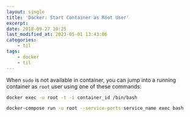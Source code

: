 ```yaml
---
layout: single
title: 'Docker: Start Container as Root User'
excerpt:
date: 2018-09-27 10:25
last_modified_at: 2023-05-01 13:43:06
categories:
    - til
tags:
    - docker
    - til
---
```


When `sudo` is not available in container,
you can jump into a running container as `root` user using one of these commands:

```bash
docker exec -u root -t -i container_id /bin/bash

docker-compose run -u root --service-ports service_name exec bash
```
